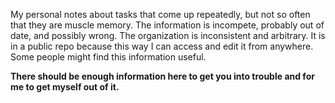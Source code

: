 My personal notes about tasks that come up repeatedly, but not so often that they are muscle memory. The information is incompete, probably out of date, and possibly wrong. The organization is inconsistent and arbitrary. It is in a public repo because this way I can access and edit it from anywhere. Some people might find this information useful.

**There should be enough information here to get you into trouble and for me to get myself out of it.**
